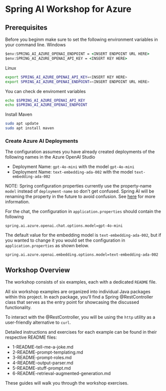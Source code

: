 # Spring AI Workshop for Azure

## Prerequisites

Before you beginm make sure to set the following environment variables in your command line.
Windows
```cmd
$env:SPRING_AI_AZURE_OPENAI_ENDPOINT = <INSERT ENDPOINT URL HERE>
$env:SPRING_AI_AZURE_OPENAI_API_KEY = <INSERT KEY HERE>
```

Linux
```bash
export SPRING_AI_AZURE_OPENAI_API_KEY=<INSERT KEY HERE>
export SPRING_AI_AZURE_OPENAI_ENDPOINT=<INSERT ENDPOINT URL HERE>
```

You can check de enviroment variables
```bash
echo $SPRING_AI_AZURE_OPENAI_API_KEY
echo $SPRING_AI_AZURE_OPENAI_ENDPOINT
```

Install Maven
```bash
sudo apt update
sudo apt install maven
```

### Create Azure AI Deployments

The configuration assumes you have already created deployments of the following names in the Azure OpenAI Studio

* Deployment Name: `gpt-4o-mini` with the model `gpt-4o-mini`
* Deployment Name: `text-embedding-ada-002` with the model `text-embedding-ada-002`

NOTE: Spring configuration properties currently use the property-name `model` instead of `deployment-name` so don't get confused.  Spring AI will be renaming the property in the future to avoid confusion.  See [here](https://docs.spring.io/spring-ai/reference/api/clients/azure-openai-chat.html#_deployment_name) for more information.

For the chat, the configuration in `application.properties` should contain the following

`spring.ai.azure.openai.chat.options.model=gpt-4o-mini`

The default value for the embedding model is `text-embedding-ada-002`, but if you wanted to change it you would set the configuration in `application.properties` as shown below.

`spring.ai.azure.openai.embedding.options.model=text-embedding-ada-002`

## Workshop Overview

The workshop consists of six examples, each with a dedicated `README` file.

All six workshop examples are organized into individual Java packages within this project. In each package, you'll find a Spring @RestController class that serves as the entry point for showcasing the discussed functionality.

To interact with the @RestController, you will be using the `http` utility as a user-friendly alternative to `curl`.

Detailed instructions and exercises for each example can be found in their respective README files:

* 1-README-tell-me-a-joke.md 
* 2-README-prompt-templating.md 
* 3-README-prompt-roles.md 
* 4-README-output-parser.md 
* 5-README-stuff-prompt.md 
* 6-README-retrieval-augmented-generation.md

These guides will walk you through the workshop exercises.